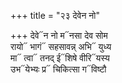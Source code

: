 +++
title = "२३ देवेन नो"

+++
देवे᳓न नो म᳓नसा देव सोम  
रायो᳓ भागं᳓ सहसावन्न् अभि᳓ युध्य  
मा᳓ त्वा᳓ तनद् ई᳓शिषे वीरि᳓यस्य  
उभ᳓येभ्यः प्र᳓ चिकित्सा ग᳓विष्टौ